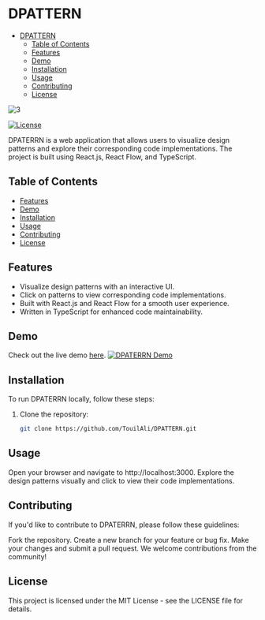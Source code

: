 # DPATTERN

<!--toc:start-->

- [DPATTERN](#dpattern)
  - [Table of Contents](#table-of-contents)
  - [Features](#features)
  - [Demo](#demo)
  - [Installation](#installation)
  - [Usage](#usage)
  - [Contributing](#contributing)
  - [License](#license)
  <!--toc:end-->

![3](https://github.com/Touil-Ali/DPattern/assets/96635567/3e94e0e2-5e0b-4db3-a714-d847fda7f9f0)

[![License](https://img.shields.io/badge/license-MIT-blue.svg)](https://opensource.org/licenses/MIT)

DPATERRN is a web application that allows users to visualize design patterns and explore their corresponding code implementations. The project is built using React.js, React Flow, and TypeScript.

## Table of Contents

- [Features](#features)
- [Demo](#demo)
- [Installation](#installation)
- [Usage](#usage)
- [Contributing](#contributing)
- [License](#license)

## Features

- Visualize design patterns with an interactive UI.
- Click on patterns to view corresponding code implementations.
- Built with React.js and React Flow for a smooth user experience.
- Written in TypeScript for enhanced code maintainability.

## Demo

Check out the live demo [here](https://d-pattern.vercel.app/).
[![DPATERRN Demo](demo.gif)](https://d-pattern.vercel.app/)

## Installation

To run DPATERRN locally, follow these steps:

1. Clone the repository:

   ```bash
   git clone https://github.com/TouilAli/DPATTERN.git
   ```

## Usage

Open your browser and navigate to http://localhost:3000.
Explore the design patterns visually and click to view their code implementations.

## Contributing

If you'd like to contribute to DPATERRN, please follow these guidelines:

Fork the repository.
Create a new branch for your feature or bug fix.
Make your changes and submit a pull request.
We welcome contributions from the community!

## License

This project is licensed under the MIT License - see the LICENSE file for details.
